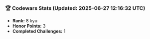 ### 🏆 Codewars Stats (Updated: 2025-06-27 12:16:32 UTC)

- **Rank:** 8 kyu
- **Honor Points:** 3
- **Completed Challenges:** 1
